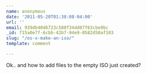 ```yaml
---
name: anonymous
date: '2011-05-20T01:38:08-04:00'
url: ''
email: 939db40d6723c580f34dd07f63cbe9bc
_id: 715a0e7f-6cbb-42b7-94e9-0582d50af103
slug: "/os-x-make-an-iso/"
template: comment

---
```


Ok.. and how to add files to the empty ISO just created?
